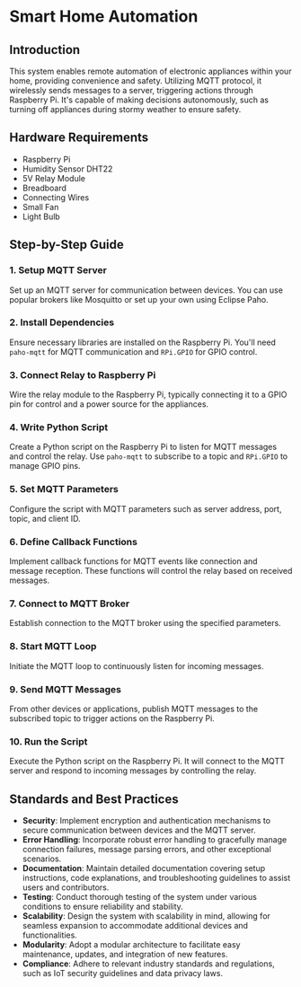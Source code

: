 # Smart Home Automation

## Introduction
This system enables remote automation of electronic appliances within your home, providing convenience and safety. Utilizing MQTT protocol, it wirelessly sends messages to a server, triggering actions through Raspberry Pi. It's capable of making decisions autonomously, such as turning off appliances during stormy weather to ensure safety.

## Hardware Requirements
- Raspberry Pi
- Humidity Sensor DHT22
- 5V Relay Module
- Breadboard
- Connecting Wires
- Small Fan
- Light Bulb

## Step-by-Step Guide
### 1. Setup MQTT Server
Set up an MQTT server for communication between devices. You can use popular brokers like Mosquitto or set up your own using Eclipse Paho.

### 2. Install Dependencies
Ensure necessary libraries are installed on the Raspberry Pi. You'll need `paho-mqtt` for MQTT communication and `RPi.GPIO` for GPIO control.

### 3. Connect Relay to Raspberry Pi
Wire the relay module to the Raspberry Pi, typically connecting it to a GPIO pin for control and a power source for the appliances.

### 4. Write Python Script
Create a Python script on the Raspberry Pi to listen for MQTT messages and control the relay. Use `paho-mqtt` to subscribe to a topic and `RPi.GPIO` to manage GPIO pins.

### 5. Set MQTT Parameters
Configure the script with MQTT parameters such as server address, port, topic, and client ID.

### 6. Define Callback Functions
Implement callback functions for MQTT events like connection and message reception. These functions will control the relay based on received messages.

### 7. Connect to MQTT Broker
Establish connection to the MQTT broker using the specified parameters.

### 8. Start MQTT Loop
Initiate the MQTT loop to continuously listen for incoming messages.

### 9. Send MQTT Messages
From other devices or applications, publish MQTT messages to the subscribed topic to trigger actions on the Raspberry Pi.

### 10. Run the Script
Execute the Python script on the Raspberry Pi. It will connect to the MQTT server and respond to incoming messages by controlling the relay.

## Standards and Best Practices
- **Security**: Implement encryption and authentication mechanisms to secure communication between devices and the MQTT server.
- **Error Handling**: Incorporate robust error handling to gracefully manage connection failures, message parsing errors, and other exceptional scenarios.
- **Documentation**: Maintain detailed documentation covering setup instructions, code explanations, and troubleshooting guidelines to assist users and contributors.
- **Testing**: Conduct thorough testing of the system under various conditions to ensure reliability and stability.
- **Scalability**: Design the system with scalability in mind, allowing for seamless expansion to accommodate additional devices and functionalities.
- **Modularity**: Adopt a modular architecture to facilitate easy maintenance, updates, and integration of new features.
- **Compliance**: Adhere to relevant industry standards and regulations, such as IoT security guidelines and data privacy laws.
